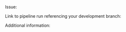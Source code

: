 <!--- PR title format: [GH#<gh-issue-id>][BZ#<bz-issue-id>][OCPBUGS#<jira-issue-id>][OSDOCS#<jira-issue-id>]: <short-description-of-the-pr> --->

Issue:
<!--- Add a link to the Bugzilla, Jira, or GitHub issue, if applicable. --->

Link to pipeline run referencing your development branch:
<!--- Add direct link(s) to the exact pipeline (job) relevan to your changes --->


Additional information:
<!--- Optional: Include additional context or expand the description here --->

<!--- After you open your PR, ask for review --->